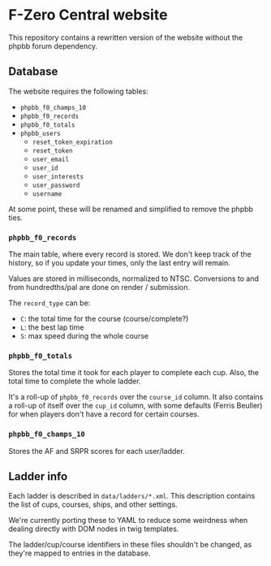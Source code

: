 # F-Zero Central website

This repository contains a rewritten version of the website without the phpbb
forum dependency.


## Database

The website requires the following tables:

- `phpbb_f0_champs_10`
- `phpbb_f0_records`
- `phpbb_f0_totals`
- `phpbb_users`
  - `reset_token_expiration`
  - `reset_token`
  - `user_email`
  - `user_id`
  - `user_interests`
  - `user_password`
  - `username`

At some point, these will be renamed and simplified to remove the phpbb ties.

### `phpbb_f0_records`

The main table, where every record is stored. We don't keep track of the
history, so if you update your times, only the last entry will remain.

Values are stored in milliseconds, normalized to NTSC. Conversions to and from
hundredths/pal are done on render / submission.

The `record_type` can be:
- `C`: the total time for the course (course/complete?)
- `L`: the best lap time
- `S`: max speed during the whole course

### `phpbb_f0_totals`

Stores the total time it took for each player to complete each cup. Also, the total
time to complete the whole ladder.

It's a roll-up of `phpbb_f0_records` over the `course_id` column. It also
contains a roll-up of itself over the `cup_id` column, with some defaults
(Ferris Beuller) for when players don't have a record for certain courses.

### `phpbb_f0_champs_10`

Stores the AF and SRPR scores for each user/ladder.


## Ladder info

Each ladder is described in `data/ladders/*.xml`. This description contains the list
of cups, courses, ships, and other settings.

We're currently porting these to YAML to reduce some weirdness when dealing directly
with DOM nodes in twig templates.

The ladder/cup/course identifiers in these files shouldn't be changed, as
they're mapped to entries in the database.
